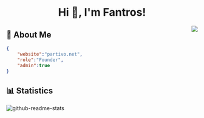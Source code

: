 <h1 align="center">Hi 👋, I'm Fantros!</h1>
<img align="right" src="https://spotify-github-profile.vercel.app/api/view?uid=31us4ohbcaotjvvfxk5szygl4tle&cover_image=true&theme=default" />

## 📃 About Me
```json
{
    "website":"partivo.net",
    "role":"Founder",
    "admin":true
}
```

## 📊 Statistics
![github-readme-stats](https://github-readme-stats.vercel.app/api?username=fantros&show_icons=true&hide_border=true&theme=dark)
